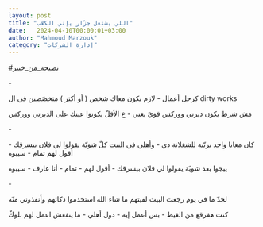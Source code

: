 ```yaml
---
layout: post
title: "اللي يشتغل جزّار يإني الكلاب"
date:   2024-04-10T00:00:01+03:00
author: "Mahmoud Marzouk"
category: "إدارة الشركات"
---
```



[<u>\#نصيحة\_من\_خبير</u>](https://www.facebook.com/hashtag/%D9%86%D8%B5%D9%8A%D8%AD%D8%A9_%D9%85%D9%86_%D8%AE%D8%A8%D9%8A%D8%B1?__eep__=6&__cft__%5b0%5d=AZUWcH4iSVwc0ko8B_Ogl86PoJDc0G5agVEVe6Kfgr29ExXCC7vK2cPpSVxBUDsl9mfehUmou3EMy_CrH-j0FMjjJt2WlXM1FQX4uWSVB_hgsTDntIoe25b9EC5qHDVGmyHavYQIM9mbf-mtLe6jn8bylaCT58NcDGny9eL5Pb00tknQuYTXXu5hrqkogEbzCbE&__tn__=*NK-R)

\-

كرجل أعمال - لازم يكون معاك شخص ( أو أكتر ) متخصّصين في
ال dirty works

مش شرط يكون ديرتي ووركس قويّ يعني - ع الأقلّ يكونوا عينك
على الديرتي ووركس

\-

كان معايا واحد بربّيه للشغلانة دي - وأهلي في البيت كلّ
شويّة يقولوا لي فلان بيسرقك - أقول لهم تمام - سيبوه

ييجوا بعد شويّة يقولوا لي فلان بيسرقك - أقول لهم - تمام -
أنا عارف - سيبوه

\-

لحدّ ما في يوم رجعت البيت لقيتهم ما شاء الله استخدموا
ذكائهم وأنقذوني منّه

كنت هفرقع من الغيظ - بس أعمل إيه - دول أهلي - ما ينفعش
اعمل لهم بلوكّ
